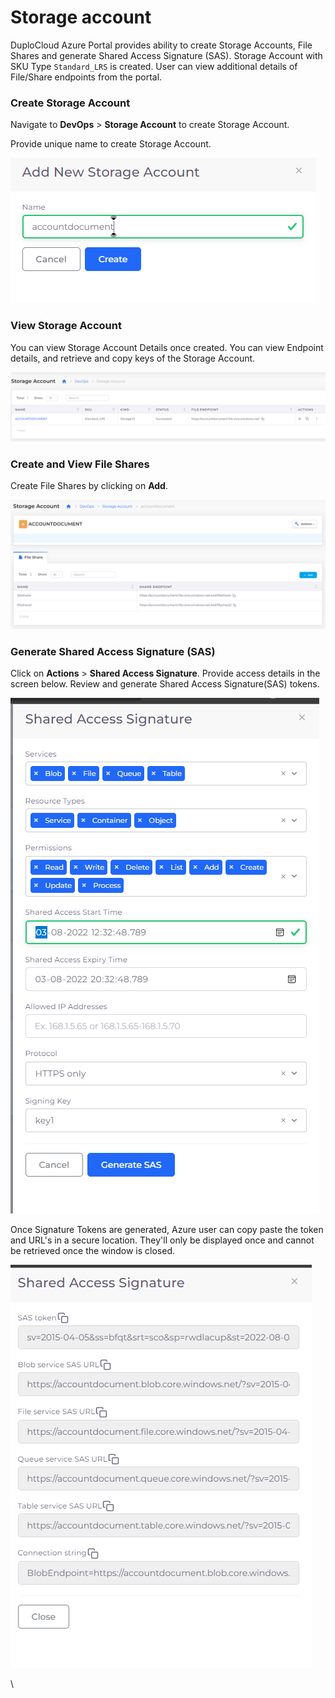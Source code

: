 # Storage account

DuploCloud Azure Portal provides ability to create Storage Accounts, File Shares and generate Shared Access Signature (SAS). Storage Account with SKU Type `Standard_LRS` is created. User can view additional details of File/Share endpoints from the portal.

### Create Storage Account

Navigate to **DevOps** > **Storage Account** to create Storage Account.

Provide unique name to create Storage Account.

![Add Storage Account screen](<../../.gitbook/assets/image (2).png>)

### View Storage Account

You can view Storage Account Details once created. You can view Endpoint details, and retrieve and copy keys of the Storage Account.

![Storage Account Details Screen](<../../.gitbook/assets/image (14).png>)

### Create and View File Shares

Create File Shares by clicking on **Add**.&#x20;

![View File Share](../../.gitbook/assets/image.png)

### Generate Shared Access Signature (SAS)

Click on **Actions** > **Shared Access Signature**. Provide access details in the screen below. Review and generate Shared Access Signature(SAS) tokens.

![](<../../.gitbook/assets/image (5).png>)

Once Signature Tokens are generated, Azure user can copy paste the token and URL's in a secure location. They'll only be displayed once and cannot be retrieved once the window is closed.

![](<../../.gitbook/assets/image (16).png>)

\
